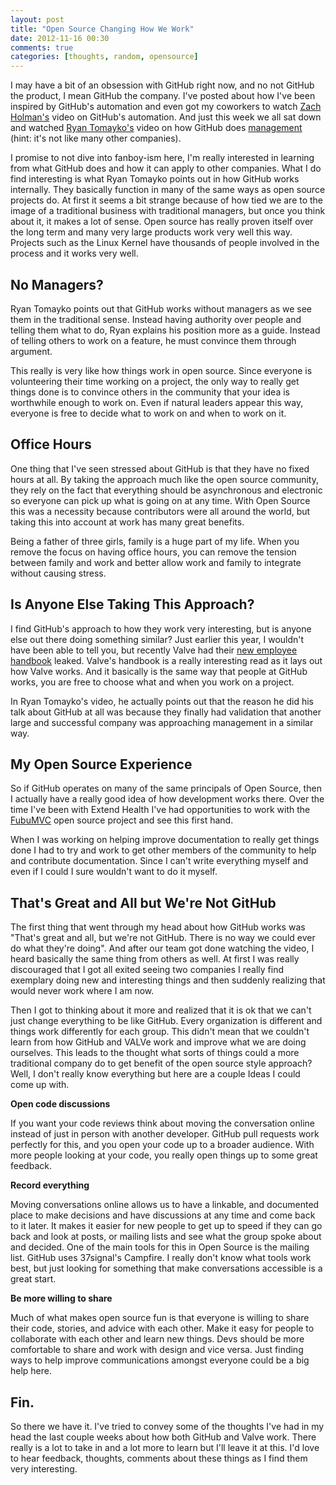```yaml
---
layout: post
title: "Open Source Changing How We Work"
date: 2012-11-16 00:30
comments: true
categories: [thoughts, random, opensource]
---
```


I may have a bit of an obsession with GitHub right now, and no not GitHub the
product, I mean GitHub the company. I've posted about how I've been inspired by
GitHub's automation and even got my coworkers to watch [Zach Holman's](http://zachholman.com/talk/unsucking-your-teams-development-environment)
video on GitHub's automation. And just this week we all sat down and watched
[Ryan Tomayko's](http://tomayko.com/) video on how GitHub does [management](http://redmonk.com/tv/2012/10/24/distributed-management-githubs-ryan-tomayko/)
(hint: it's not like many other companies).

I promise to not dive into fanboy-ism here, I'm really interested in learning
from what GitHub does and how it can apply to other companies. What I do find
interesting is what Ryan Tomayko points out in how GitHub works internally. They
basically function in many of the same ways as open source projects do. At first
it seems a bit strange because of how tied we are to the image of a traditional
business with traditional managers, but once you think about it, it makes a lot
of sense. Open source has really proven itself over the long term and many very
large products work very well this way.  Projects such as the Linux Kernel have
thousands of people involved in the process and it works very well.

## No Managers?

Ryan Tomayko points out that GitHub works without managers as we see them in the
traditional sense. Instead having authority over people and telling them what to
do, Ryan explains his position more as a guide. Instead of telling others to
work on a feature, he must convince them through argument.

This really is very like how things work in open source. Since everyone is
volunteering their time working on a project, the only way to really get things
done is to convince others in the community that your idea is worthwhile enough
to work on. Even if natural leaders appear this way, everyone is free to decide
what to work on and when to work on it.

## Office Hours

One thing that I've seen stressed about GitHub is that they have no fixed hours
at all. By taking the approach much like the open source community, they rely on
the fact that everything should be asynchronous and electronic so everyone can
pick up what is going on at any time. With Open Source this was a necessity
because contributors were all around the world, but taking this into account at
work has many great benefits.

Being a father of three girls, family is a huge part of my life. When you remove
the focus on having office hours, you can remove the tension between family and
work and better allow work and family to integrate without causing stress.

## Is Anyone Else Taking This Approach?

I find GitHub's approach to how they work very interesting, but is anyone else
out there doing something similar? Just earlier this year, I wouldn't have been
able to tell you, but recently Valve had their [new employee handbook](http://newcdn.flamehaus.com/Valve_Handbook_LowRes.pdf) leaked. Valve's
handbook is a really interesting read as it lays out how Valve works. And it
basically is the same way that people at GitHub works, you are free to choose
what and when you work on a project.

In Ryan Tomayko's video, he actually points out that the reason he did his talk
about GitHub at all was because they finally had validation that another large
and successful company was approaching management in a similar way.

## My Open Source Experience

So if GitHub operates on many of the same principals of Open Source, then I
actually have a really good idea of how development works there.  Over the time
I've been with Extend Health I've had opportunities to work with the
[FubuMVC](http://fubu-project.org/) open source project and see this first hand.

When I was working on helping improve documentation to really get things done I
had to try and work to get other members of the community to help and contribute
documentation. Since I can't write everything myself and even if I could I sure
wouldn't want to do it myself.

## That's Great and All but We're Not GitHub

The first thing that went through my head about how GitHub works was "That's
great and all, but we're not GitHub. There is no way we could ever do what
they're doing". And after our team got done watching the video, I heard
basically the same thing from others as well. At first I was really discouraged
that I got all exited seeing two companies I really find exemplary doing new and
interesting things and then suddenly realizing that would never work where I am
now.

Then I got to thinking about it more and realized that it is ok that we can't
just change everything to be like GitHub. Every organization is different and
things work differently for each group. This didn't mean that we couldn't learn
from how GitHub and VALVe work and improve what we are doing ourselves. This
leads to the thought what sorts of things could a more traditional company do to
get benefit of the open source style approach? Well, I don't really know
everything but here are a couple Ideas I could come up with.

**Open code discussions**

If you want your code reviews think about moving the conversation online instead
of just in person with another developer. GitHub pull requests work perfectly
for this, and you open your code up to a broader audience. With more people
looking at your code, you really open things up to some great feedback.

**Record everything**

Moving conversations online allows us to have a linkable, and documented place
to make decisions and have discussions at any time and come back to it later. It
makes it easier for new people to get up to speed if they can go back and look
at posts, or mailing lists and see what the group spoke about and decided. One
of the main tools for this in Open Source is the mailing list. GitHub uses
37signal's Campfire. I really don't know what tools work best, but just looking
for something that make conversations accessible is a great start.

**Be more willing to share**

Much of what makes open source fun is that everyone is willing to share their
code, stories, and advice with each other. Make it easy for people to
collaborate with each other and learn new things. Devs should be more
comfortable to share and work with design and vice versa. Just finding ways to
help improve communications amongst everyone could be a big help here.

## Fin.

So there we have it. I've tried to convey some of the thoughts I've had in my
head the last couple weeks about how both GitHub and Valve work. There really is
a lot to take in and a lot more to learn but I'll leave it at this. I'd love to
hear feedback, thoughts, comments about these things as I find them very
interesting.
